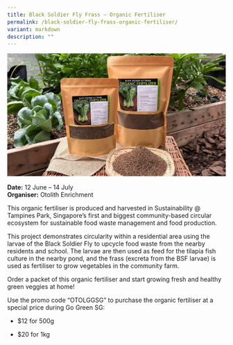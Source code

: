 ```yaml
---
title: Black Soldier Fly Frass – Organic Fertiliser
permalink: /black-soldier-fly-frass-organic-fertiliser/
variant: markdown
description: ""
---
```

![Photo of Black Soldier Fly Frass Fertiliser](/images/Retail%20FB%20Deals/BSF_Frass.jpg)

**Date:** 12 June – 14 July<br>
**Organiser:** Otolith Enrichment  

This organic fertiliser is produced and harvested in Sustainability @ Tampines Park, Singapore’s first and biggest community-based circular ecosystem for sustainable food waste management and food production.   

This project demonstrates circularity within a residential area using the larvae of the Black Soldier Fly to upcycle food waste from the nearby residents and school. The larvae are then used as feed for the tilapia fish culture in the nearby pond, and the frass (excreta from the BSF larvae) is used as fertiliser to grow vegetables in the community farm.   

Order a packet of this organic fertiliser and start growing fresh and healthy green veggies at home!   

Use the promo code “OTOLGGSG” to purchase  the organic fertiliser at a special price during Go Green SG: 

* $12 for 500g 

* $20 for 1kg
 
<a class="btn-link" target="_blank" href="https://shopee.sg/product/468766238/10090664591/">
	<img src="/images/more-info-btn.png">
</a>

<style>
	.btn-link {
		display: none;
	}
	a.btn-link[target="_blank"]:after {
	display: none;
}
	.btn-link > img {
		width: 100%;
	}
	
</style>